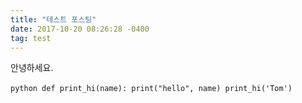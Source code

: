 ```yaml
---
title: "테스트 포스팅"
date: 2017-10-20 08:26:28 -0400
tag: test
---
```

안녕하세요.

​```python
def print_hi(name):
  print("hello", name)
print_hi('Tom')
​```


